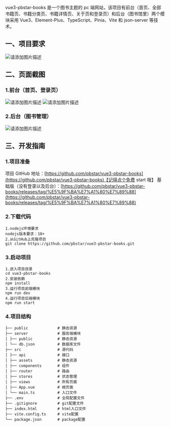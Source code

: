 vue3-pbstar-books 是一个图书主题的 pc 端网站，该项目有前台（首页、全部书籍页、书籍分类页、书籍详情页、关于页和登录页）和后台（图书馆里）两个模块采用 Vue3、Element-Plus、TypeScript、Pinia、Vite 和 json-server 等技术。

## 一、项目要求

![请添加图片描述](https://i-blog.csdnimg.cn/direct/d470c97535054c008976d9c3fdf867da.jpeg)

## 二、页面截图

### 1.前台（首页、登录页）

![请添加图片描述](https://i-blog.csdnimg.cn/direct/2b8400d20b0746f4b727e708857cf2f6.jpeg)
![请添加图片描述](https://i-blog.csdnimg.cn/direct/43155ee487174c918830dd77b41b882b.jpeg)

### 2.后台（图书管理）

![请添加图片描述](https://i-blog.csdnimg.cn/direct/654744a9974f418fa325c2a0f99e0c99.jpeg)

## 三、开发指南

### 1.项目准备

项目 GitHub 地址：[https://github.com/pbstar/vue3-pbstar-books](https://github.com/pbstar/vue3-pbstar-books)【记得点个免费 start 哦】
基础版（没有登录以及后台）：[https://github.com/pbstar/vue3-pbstar-books/releases/tag/%E5%9F%BA%E7%A1%80%E7%89%88](https://github.com/pbstar/vue3-pbstar-books/releases/tag/%E5%9F%BA%E7%A1%80%E7%89%88)

### 2.下载代码

```
1.nodejs环境要求
nodejs版本要求：18+
2.从GitHub上克隆项目
git clone https://github.com/pbstar/vue3-pbstar-books.git
```

### 3.启动项目

```
1.进入项目目录
cd vue3-pbstar-books
2.安装依赖
npm install
3.运行项目前端模块
npm run dev
4.运行项目后端模块
npm run start
```

### 4.项目结构

```
├── public             # 静态资源
├── server             # 服务端模块
│ ├── public           # 静态资源
│ └── db.json          # 数据库文件
├── src                # 源代码
│ ├── api              # 接口
│ ├── assets           # 静态资源
│ ├── components       # 组件
│ ├── router           # 路由
│ ├── stores           # 状态管理
│ ├── views            # 所有页面
│ ├── App.vue          # 根页面
│ └── main.ts          # 入口文件
├── .env               # 全局配置文件
├── .gitignore         # git配置文件
├── index.html         # html入口文件
├── vite.config.ts     # vite配置
└── package.json       # package配置
```
